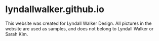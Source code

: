 # lyndallwalker.github.io



This website was created for Lyndall Walker Design.
All pictures in the website are used as samples, 
and does not belong to Lyndall Walker or Sarah Kim.


